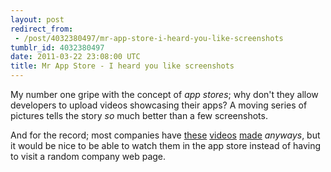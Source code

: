 ```yaml
---
layout: post
redirect_from:
 - /post/4032380497/mr-app-store-i-heard-you-like-screenshots
tumblr_id: 4032380497
date: 2011-03-22 23:08:00 UTC
title: Mr App Store - I heard you like screenshots
---
```


My number one gripe with the concept of _app stores_; why don't they allow developers to upload videos showcasing their apps? A moving series of pictures tells the story _so_ much better than a few screenshots.

And for the record; most companies have [these](http://www.youtube.com/watch?v=kVGIiQmChFg) [videos](http://www.youtube.com/watch?v=iBieYjxUj5Q) [made](http://www.youtube.com/watch?v=eV2__tmrEbM) _anyways_, but it would be nice to be able to watch them in the app store instead of having to visit a random company web page.

